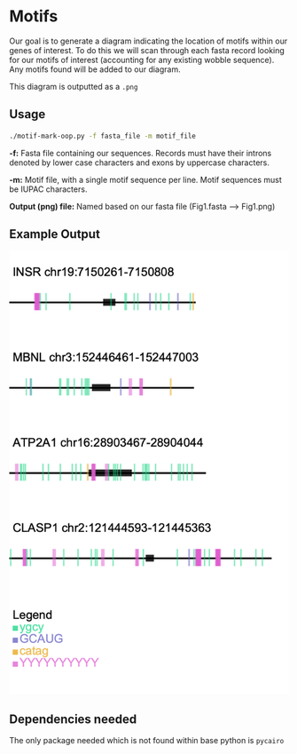 # Motifs

Our goal is to generate a diagram indicating the location of motifs within our genes of interest. To do this we will scan through each fasta record looking for our motifs of interest (accounting for any existing wobble sequence). Any motifs found will be added to our diagram.

This diagram is outputted as a `.png`

## Usage

```bash
./motif-mark-oop.py -f fasta_file -m motif_file
```

**-f:** Fasta file containing our sequences. Records must have their introns denoted by lower case characters and exons by uppercase characters.

**-m:** Motif file, with a single motif sequence per line. Motif sequences must be IUPAC characters.

**Output (png) file:** Named based on our fasta file (Fig1.fasta --> Fig1.png)

## Example Output

![](Figure_1.png)

## Dependencies needed

The only package needed which is not found within base python is `pycairo`
